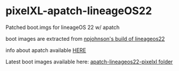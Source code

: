 # pixelXL-apatch-lineageOS22
Patched boot.imgs for lineageOS 22 w/ apatch

boot images are extracted from [npjohnson's build of lineageos22](https://updater.oddsolutions.us/devices/marlin/builds)

info about apatch available [HERE](https://apatch.dev/)

Latest boot images available here: [apatch-lineageos22-pixelxl folder](https://drive.google.com/drive/folders/1GYtNT-3ZDK49NUTwRCaUfgRjqqoL2c8e?usp=drive_link)
